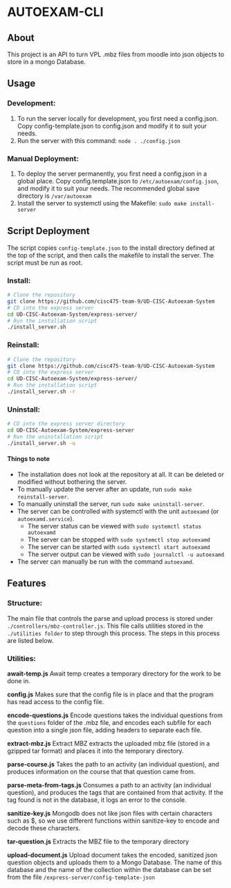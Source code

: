 # AUTOEXAM-CLI

## About
This project is an API to turn VPL .mbz files from moodle into json objects to store in a mongo Database. 

## Usage

### Development:

1. To run the server locally for development, you first need a config.json. Copy config-template.json to config.json and modify it to suit your needs.
2. Run the server with this command: `node . ./config.json`


### Manual Deployment:

1. To deploy the server permanently, you first need a config.json in a global place. Copy config.template.json to `/etc/autoexam/config.json`, and modify it to suit your needs. The recommended global save directory is `/var/autoexam`
2. Install the server to systemctl using the Makefile: `sudo make install-server`

## Script Deployment

The script copies `config-template.json` to the install directory defined at the top of the script, and then calls the makefile to install the server. The script must be run as root.

### Install:
```bash
# Clone the repository
git clone https://github.com/cisc475-team-9/UD-CISC-Autoexam-System
# CD into the express server
cd UD-CISC-Autoexam-System/express-server/
# Run the installation script
./install_server.sh
```

### Reinstall:
```bash
# Clone the repository
git clone https://github.com/cisc475-team-9/UD-CISC-Autoexam-System
# CD into the express server
cd UD-CISC-Autoexam-System/express-server/
# Run the installation script
./install_server.sh -r
```
### Uninstall:
```bash
# CD into the express server directory
cd UD-CISC-Autoexam-System/express-server
# Run the uninstallation script
./install_server.sh -u
```



#### Things to note ####

- The installation does not look at the repository at all. It can be deleted or modified without bothering the server.
- To manually update the server after an update, run `sudo make reinstall-server`.
- To manually uninstall the server, run `sudo make uninstall-server`.
- The server can be controlled with systemctl with the unit `autoexamd` (or `autoexamd.service`).
  - The server status can be viewed with `sudo systemctl status autoexamd`
  - The server can be stopped with `sudo systemctl stop autoexamd`
  - The server can be started with `sudo systemctl start autoexamd`
  - The server output can be viewed with `sudo journalctl -u autoexamd`
- The server can manually be run with the command `autoexamd`.

## Features

### Structure:
The main file that controls the parse and upload process is stored under `./controllers/mbz-controller.js`. This file calls utilities stored in the `./utilities folder` to step through this process. The steps in this process are listed below.

### Utilities:
__await-temp.js__
Await temp creates a temporary directory for the work to be done in.

__config.js__
Makes sure that the config file is in place and that the program has read access to the config file.

__encode-questions.js__
Encode questions takes the individual questions from the `questions` folder of the .mbz file, and encodes each subfile for each question into a single json file, adding headers to separate each file.

__extract-mbz.js__
Extract MBZ extracts the uploaded mbz file (stored in a gzipped tar format) and places it into the temporary directory.

__parse-course.js__
Takes the path to an activity (an individual question), and produces information on the course that that question came from. 

__parse-meta-from-tags.js__
Consumes a path to an activity (an individual question), and produces the tags that are contained from that activity. If the tag found is not in the database, it logs an error to the console.

__sanitize-key.js__
Mongodb does not like json files with certain characters such as $, so we use different functions within sanitize-key to encode and decode these characters.

__tar-question.js__
Extracts the MBZ file to the temporary directory

__upload-document.js__
Upload document takes the encoded, sanitized json question objects and uploads them to a Mongo Database. The name of this database and the name of the collection within the database can be set from the file `/express-server/config-template-json`